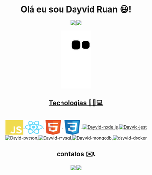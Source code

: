 <h1 align="center">Olá eu sou Dayvid Ruan 😃️!</h1>

<div align="center">
  <a href="https://github.com/Dayvid-Ruan">
  <img height="180em" src="https://github-readme-stats.vercel.app/api?username=Dayvid-Ruan&show_icons=true&theme=dark&include_all_commits=true&count_private=true"/>
  <img height="180em" src="https://github-readme-stats.vercel.app/api/top-langs/?username=Dayvid-Ruan&layout=compact&langs_count=7&theme=dark"/>
</div>
 
<div align="center">

 ![Snake animation](https://github.com/Dayvid-Ruan/Dayvid-Ruan/blob/output/github-contribution-grid-snake.svg)

</div>
  
<h2 align="center">Tecnologias 🧑‍💻💻</h2>

<div align="center" style="display: inline_block"><br>
  <img align="center" alt="Dayvid-Js" height="50" width="60" src="https://raw.githubusercontent.com/devicons/devicon/master/icons/javascript/javascript-plain.svg">
  <img align="center" alt="Dayvid-React" height="50" width="60" src="https://raw.githubusercontent.com/devicons/devicon/master/icons/react/react-original.svg">
  <img align="center" alt="Dayvid-HTML" height="50" width="60" src="https://raw.githubusercontent.com/devicons/devicon/master/icons/html5/html5-original.svg">
  <img align="center" alt="Dayvid-CSS" height="50" width="60" src="https://raw.githubusercontent.com/devicons/devicon/master/icons/css3/css3-original.svg">
  <img align="center" alt="Dayvid-node.js" height="50" width="60" src="https://cdn.jsdelivr.net/gh/devicons/devicon/icons/nodejs/nodejs-original.svg" />
  <img align="center" alt="Dayvid-jest" height="50" width="60" src="https://cdn.jsdelivr.net/gh/devicons/devicon/icons/jest/jest-plain.svg" />
  <img align="center" alt="Dayid-python" height="50" width="60" src="https://cdn.jsdelivr.net/gh/devicons/devicon/icons/python/python-original.svg" />
  <img align="center" alt="Dayvid-mysql" heigth="50" width="60" src="https://cdn.jsdelivr.net/gh/devicons/devicon/icons/mysql/mysql-original.svg" />
  <img align="center" alt="Dayvid-mongodb" heigth="50" width="60" src="https://cdn.jsdelivr.net/gh/devicons/devicon/icons/mongodb/mongodb-original.svg" />
  <img align="center" alt="dayvid-docker" heiggth="50" width="60" src="https://cdn.jsdelivr.net/gh/devicons/devicon/icons/docker/docker-original.svg" />        
</div>
  
##

<h2 align="center">contatos ✉️📞</h2>
<div align="center">
  <a href="https://www.linkedin.com/in/dayvid-ferreira/"><img src="https://img.shields.io/badge/-LinkedIn-%230077B5?style=for-the-badge&logo=linkedin&logoColor=white" target="_blank"></a>
  <a href="mailto:ruan12bbg@gmail.com"><img src="https://img.shields.io/badge/Gmail-D14836?style=for-the-badge&logo=gmail&logoColor=white" target="_blank"></a>
</div>
